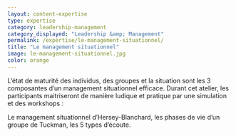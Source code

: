```yaml
---
layout: content-expertise
type: expertise
category: leadership-management
category_displayed: "Leadership &amp; Management"
permalink: /expertise/le-management-situationnel/
title: "Le management situationnel"
image: le-management-situationnel.jpg
color: orange
---
```


L’état de maturité des individus, des groupes et la situation sont les 3 composantes d’un management situationnel efficace. Durant cet atelier, les participants maitriseront de manière ludique et pratique par une simulation et des workshops&nbsp;:

Le management situationnel d’Hersey-Blanchard, les phases de vie d’un groupe de Tuckman, les 5 types d’écoute.

